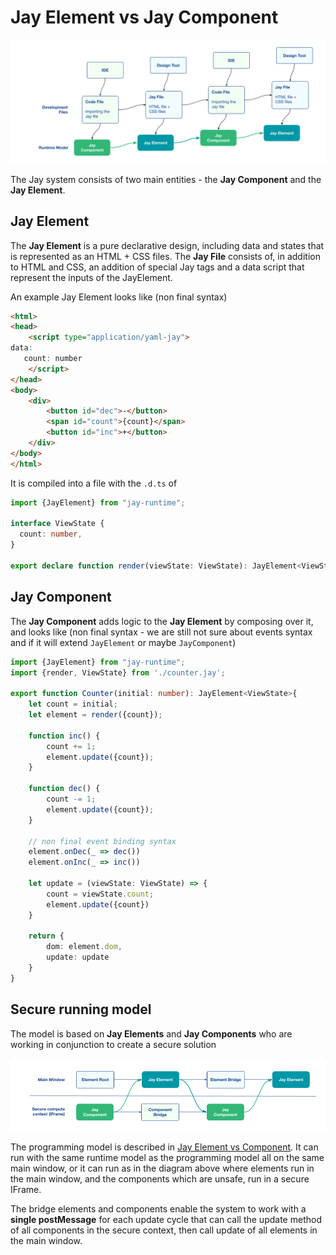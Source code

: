 Jay Element vs Jay Component
===

![Overview](02%20-%20Jay%20Element%20vs%20Component.png "Jay Element vs Component")
                                                                         
The Jay system consists of two main entities - the **Jay Component** and the **Jay Element**.

Jay Element
-

The **Jay Element** is a pure declarative design, including data and states that is represented as an HTML + CSS files.
The **Jay File** consists of, in addition to HTML and CSS, an addition of special Jay tags and a data script
that represent the inputs of the JayElement. 

An example Jay Element looks like (non final syntax) 

```html
<html>
<head>
    <script type="application/yaml-jay">
data:
   count: number
    </script>
</head>
<body>
    <div>
        <button id="dec">-</button>
        <span id="count">{count}</span>
        <button id="inc">+</button>
    </div>
</body>
</html>
```

It is compiled into a file with the `.d.ts` of

```typescript
import {JayElement} from "jay-runtime";

interface ViewState {
  count: number,
}

export declare function render(viewState: ViewState): JayElement<ViewState>
```

Jay Component
---

The **Jay Component** adds logic to the **Jay Element** by composing over it, and looks like
(non final syntax - we are still not sure about events syntax and if it will extend `JayElement` or maybe `JayComponent`)

```typescript
import {JayElement} from "jay-runtime";
import {render, ViewState} from './counter.jay';

export function Counter(initial: number): JayElement<ViewState>{
    let count = initial;
    let element = render({count});

    function inc() {
        count += 1;
        element.update({count});
    }

    function dec() {
        count -= 1;
        element.update({count});
    }

    // non final event binding syntax
    element.onDec(_ => dec())
    element.onInc(_ => inc())

    let update = (viewState: ViewState) => {
        count = viewState.count;
        element.update({count})
    }

    return {
        dom: element.dom,
        update: update
    }
}
```

Secure running model 
---

The model is based on **Jay Elements** and **Jay Components** who are working in conjunction to create a secure solution

![Security Model](./02%20-%20Jay%20Element%20vs%20Jay%20Component%20-%20secure%20model.png "Security Model")

The programming model is described in [Jay Element vs Component](./02%20-%20Jay%20Element%20vs%20Component.md). 
It can run with the same runtime model as the programming model
all on the same main window, or it can run as in the diagram above where elements run in the main window, 
and the components which are unsafe, run in a secure IFrame. 

The bridge elements and components enable the system to work with a **single postMessage** for each update cycle 
that can call the update method of all components in the secure context, then call update of all elements in the main window. 



